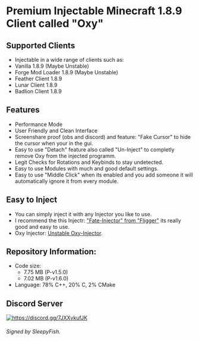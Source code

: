 # Premium Injectable Minecraft 1.8.9 Client called "Oxy"

## Supported Clients
- Injectable in a wide range of clients such as:
- Vanilla 1.8.9 (Maybe Unstable)
- Forge Mod Loader 1.8.9 (Maybe Unstable)
- Feather Client 1.8.9
- Lunar Client 1.8.9
- Badlion Client 1.8.9

## Features
- Performance Mode
- User Friendly and Clean Interface
- Screenshare proof (obs and discord) and feature: "Fake Cursor" to hide the cursor when your in the gui.
- Easy to use "Detach" feature also called "Un-Inject" to completly remove Oxy from the injected programm.
- Legit Checks for Rotations and Keybinds to stay undetected.
- Easy to use Modules with much and good default settings.
- Easy to use "Middle Click" when its enabled and you add someone it will automatically ignore it from every module.

## Easy to Inject
- You can simply inject it with any Injector you like to use.
- I recommend the this Injectr: ["Fate-Injector" from "Fligger"](https://github.com/fligger/FateInjector) its really good and easy to use.
- Oxy Injector: [Unstable Oxy-Injector](https://github.com/Oxy-Client/Injector/releases/latest).

## Repository Information:
- Code size:
  - 7.75 MB (P-v1.5.0)
  - 7.02 MB (P-v1.6.0)
- Language: 78% C++, 20% C, 2% CMake

## Discord Server
<a href="https://discord.gg/7JXXvkufJK"><img src="https://invidget.switchblade.xyz/7JXXvkufJK" alt="https://discord.gg/7JXXvkufJK"/></a>

###### Signed by SleepyFish.
